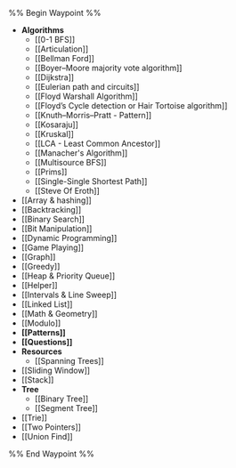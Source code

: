 %% Begin Waypoint %%
- **Algorithms**
	- [[0-1 BFS]]
	- [[Articulation]]
	- [[Bellman Ford]]
	- [[Boyer–Moore majority vote algorithm]]
	- [[Dijkstra]]
	- [[Eulerian path and circuits]]
	- [[Floyd Warshall Algorithm]]
	- [[Floyd’s Cycle detection or Hair Tortoise algorithm]]
	- [[Knuth–Morris–Pratt - Pattern]]
	- [[Kosaraju]]
	- [[Kruskal]]
	- [[LCA - Least Common Ancestor]]
	- [[Manacher's Algorithm]]
	- [[Multisource BFS]]
	- [[Prims]]
	- [[Single-Single Shortest Path]]
	- [[Steve Of Eroth]]
- [[Array & hashing]]
- [[Backtracking]]
- [[Binary Search]]
- [[Bit Manipulation]]
- [[Dynamic Programming]]
- [[Game Playing]]
- [[Graph]]
- [[Greedy]]
- [[Heap & Priority Queue]]
- [[Helper]]
- [[Intervals & Line Sweep]]
- [[Linked List]]
- [[Math & Geometry]]
- [[Modulo]]
- **[[Patterns]]**
- **[[Questions]]**
- **Resources**
	- [[Spanning Trees]]
- [[Sliding Window]]
- [[Stack]]
- **Tree**
	- [[Binary Tree]]
	- [[Segment Tree]]
- [[Trie]]
- [[Two Pointers]]
- [[Union Find]]

%% End Waypoint %%